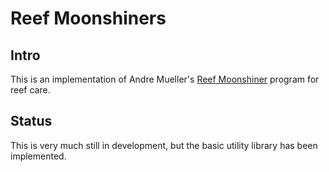# Reef Moonshiners

## Intro

This is an implementation of Andre Mueller's [Reef Moonshiner](https://www.reefmoonshiners.com/)
program for reef care.

## Status

This is very much still in development, but the basic utility library has been implemented.

